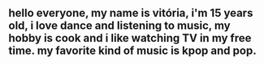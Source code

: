 ## hello everyone, my name is vitória, i'm 15 years old, i love dance and listening to music, my hobby is cook and i like watching TV in my free time. my favorite kind of music is kpop and pop. 

<!--
**viihsantos09/viihsantos09** is a ✨ _special_ ✨ repository because its `README.md` (this file) appears on your GitHub profile.

Here are some ideas to get you started:

- 🔭 I’m currently working on ...
- 🌱 I’m currently learning ...
- 👯 I’m looking to collaborate on ...
- 🤔 I’m looking for help with ...
- 💬 Ask me about ...
- 📫 How to reach me: ...
- 😄 Pronouns: ...
- ⚡ Fun fact: ...
-->
